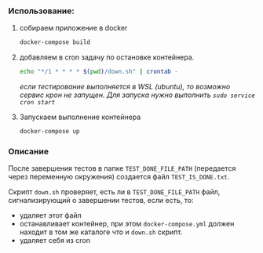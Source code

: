 ### Использование:

1. собираем приложение в docker
  
    ```bash
    docker-compose build
    ```

2. добавляем в cron задачу по остановке контейнера.

    ```bash
    echo "*/1 * * * * $(pwd)/down.sh" | crontab -
    ```

    _если тестирование выполняется в WSL (ubuntu), то возможно сервис крон не запущен. Для запуска нужно выполнить `sudo service cron start`_

3. Запускаем выполнение контейнера

    ```bash
    docker-compose up
    ```

### Описание

После завершения тестов в папке `TEST_DONE_FILE_PATH` (передается через переменную окружения) создается файл `TEST_IS_DONE.txt`.

Скрипт `down.sh` проверяет, есть ли в `TEST_DONE_FILE_PATH` файл, сигнализирующий о завершении тестов, если есть, то:

- удаляет этот файл
- останавливает контейнер, при этом `docker-compose.yml` должен находит в том же каталоге что и `down.sh` скрипт.
- удаляет себя из cron
